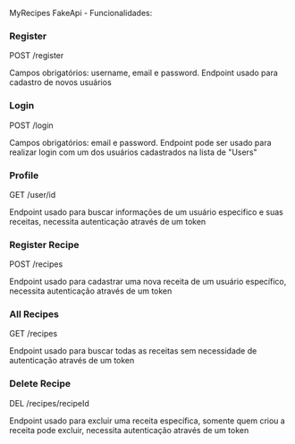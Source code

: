 MyRecipes FakeApi - Funcionalidades:

### Register

POST /register

Campos obrigatórios: username, email e password.
Endpoint usado para cadastro de novos usuários

### Login

POST /login

Campos obrigatórios: email e password.
Endpoint pode ser usado para realizar login com um dos usuários cadastrados na lista de "Users"

### Profile

GET /user/id

Endpoint usado para buscar informações de um usuário especifico e suas receitas, necessita autenticação através de um token

### Register Recipe

POST /recipes

Endpoint usado para cadastrar uma nova receita de um usuário específico, necessita autenticação através de um token

### All Recipes

GET /recipes

Endpoint usado para buscar todas as receitas sem necessidade de autenticação através de um token

### Delete Recipe

DEL /recipes/recipeId

Endpoint usado para excluir uma receita específica, somente quem criou a receita pode excluir, necessita autenticação através de um token
